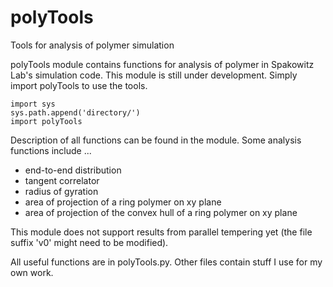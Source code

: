 # polyTools
Tools for analysis of polymer simulation

polyTools module contains functions for analysis of polymer in Spakowitz Lab's simulation code. This module is still under development. Simply import polyTools to use the tools. 
```python=
import sys
sys.path.append('directory/')
import polyTools
```
Description of all functions can be found in the module. Some analysis functions include ...
- end-to-end distribution
- tangent correlator
- radius of gyration
- area of projection of a ring polymer on xy plane
- area of projection of the convex hull of a ring polymer on xy plane

This module does not support results from parallel tempering yet (the file suffix 'v0' might need to be modified).

All useful functions are in polyTools.py. Other files contain stuff I use for my own work.